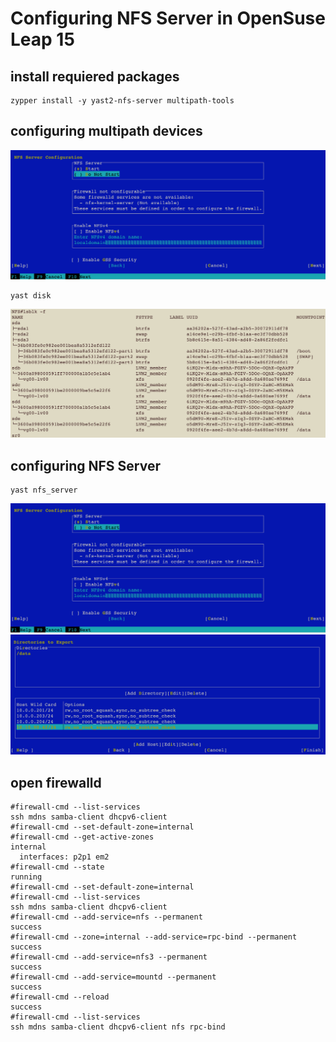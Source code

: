 # Configuring NFS Server in OpenSuse Leap 15
## install requiered packages
```
zypper install -y yast2-nfs-server multipath-tools
```

## configuring multipath devices
![configured disks with yast disk tool](images/yastdisk.png "configured disks with yast disk tool")
```
yast disk
```
![Structure of disks with multipath devices in the system](images/lsblk.png "Structure of disks with multipath devices in the system")

## configuring NFS Server
```
yast nfs_server
```
![Configuring the services status](images/nfs-server1.png "Configuring the services status")
![Configuring the export directories and IP clients](images/nfs-server2.png "Configuring the export directories and IP clients")

## open firewalld

```
#firewall-cmd --list-services
ssh mdns samba-client dhcpv6-client
#firewall-cmd --set-default-zone=internal
#firewall-cmd --get-active-zones
internal
  interfaces: p2p1 em2
#firewall-cmd --state 
running
#firewall-cmd --set-default-zone=internal
#firewall-cmd --list-services 
ssh mdns samba-client dhcpv6-client
#firewall-cmd --add-service=nfs --permanent 
success
#firewall-cmd --zone=internal --add-service=rpc-bind --permanent
success
#firewall-cmd --add-service=nfs3 --permanent
success
#firewall-cmd --add-service=mountd --permanent
success
#firewall-cmd --reload
success
#firewall-cmd --list-services 
ssh mdns samba-client dhcpv6-client nfs rpc-bind
```

